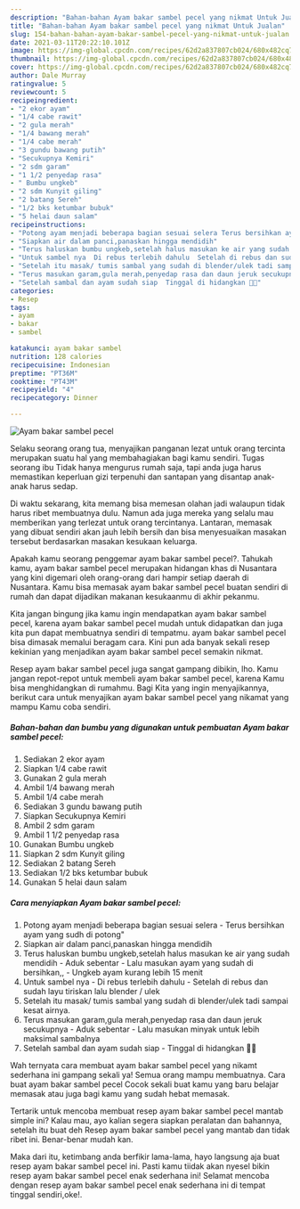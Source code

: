 ```yaml
---
description: "Bahan-bahan Ayam bakar sambel pecel yang nikmat Untuk Jualan"
title: "Bahan-bahan Ayam bakar sambel pecel yang nikmat Untuk Jualan"
slug: 154-bahan-bahan-ayam-bakar-sambel-pecel-yang-nikmat-untuk-jualan
date: 2021-03-11T20:22:10.101Z
image: https://img-global.cpcdn.com/recipes/62d2a837807cb024/680x482cq70/ayam-bakar-sambel-pecel-foto-resep-utama.jpg
thumbnail: https://img-global.cpcdn.com/recipes/62d2a837807cb024/680x482cq70/ayam-bakar-sambel-pecel-foto-resep-utama.jpg
cover: https://img-global.cpcdn.com/recipes/62d2a837807cb024/680x482cq70/ayam-bakar-sambel-pecel-foto-resep-utama.jpg
author: Dale Murray
ratingvalue: 5
reviewcount: 5
recipeingredient:
- "2 ekor ayam"
- "1/4 cabe rawit"
- "2 gula merah"
- "1/4 bawang merah"
- "1/4 cabe merah"
- "3 gundu bawang putih"
- "Secukupnya Kemiri"
- "2 sdm garam"
- "1 1/2 penyedap rasa"
- " Bumbu ungkeb"
- "2 sdm Kunyit giling"
- "2 batang Sereh"
- "1/2 bks ketumbar bubuk"
- "5 helai daun salam"
recipeinstructions:
- "Potong ayam menjadi beberapa bagian sesuai selera Terus bersihkan ayam yang sudh di potong&#34;"
- "Siapkan air dalam panci,panaskan hingga mendidih"
- "Terus haluskan bumbu ungkeb,setelah halus masukan ke air yang sudah mendidih Aduk sebentar  Lalu masukan ayam yang sudah di bersihkan,, Ungkeb ayam kurang lebih 15 menit"
- "Untuk sambel nya  Di rebus terlebih dahulu  Setelah di rebus dan sudah layu tiriskan lalu blender / ulek"
- "Setelah itu masak/ tumis sambal yang sudah di blender/ulek tadi sampai kesat airnya."
- "Terus masukan garam,gula merah,penyedap rasa dan daun jeruk secukupnya  Aduk sebentar  Lalu masukan minyak untuk lebih maksimal sambalnya"
- "Setelah sambal dan ayam sudah siap  Tinggal di hidangkan 🙏🏻"
categories:
- Resep
tags:
- ayam
- bakar
- sambel

katakunci: ayam bakar sambel 
nutrition: 128 calories
recipecuisine: Indonesian
preptime: "PT36M"
cooktime: "PT43M"
recipeyield: "4"
recipecategory: Dinner

---
```



![Ayam bakar sambel pecel](https://img-global.cpcdn.com/recipes/62d2a837807cb024/680x482cq70/ayam-bakar-sambel-pecel-foto-resep-utama.jpg)

Selaku seorang orang tua, menyajikan panganan lezat untuk orang tercinta merupakan suatu hal yang membahagiakan bagi kamu sendiri. Tugas seorang ibu Tidak hanya mengurus rumah saja, tapi anda juga harus memastikan keperluan gizi terpenuhi dan santapan yang disantap anak-anak harus sedap.

Di waktu  sekarang, kita memang bisa memesan olahan jadi walaupun tidak harus ribet membuatnya dulu. Namun ada juga mereka yang selalu mau memberikan yang terlezat untuk orang tercintanya. Lantaran, memasak yang dibuat sendiri akan jauh lebih bersih dan bisa menyesuaikan masakan tersebut berdasarkan masakan kesukaan keluarga. 



Apakah kamu seorang penggemar ayam bakar sambel pecel?. Tahukah kamu, ayam bakar sambel pecel merupakan hidangan khas di Nusantara yang kini digemari oleh orang-orang dari hampir setiap daerah di Nusantara. Kamu bisa memasak ayam bakar sambel pecel buatan sendiri di rumah dan dapat dijadikan makanan kesukaanmu di akhir pekanmu.

Kita jangan bingung jika kamu ingin mendapatkan ayam bakar sambel pecel, karena ayam bakar sambel pecel mudah untuk didapatkan dan juga kita pun dapat membuatnya sendiri di tempatmu. ayam bakar sambel pecel bisa dimasak memalui beragam cara. Kini pun ada banyak sekali resep kekinian yang menjadikan ayam bakar sambel pecel semakin nikmat.

Resep ayam bakar sambel pecel juga sangat gampang dibikin, lho. Kamu jangan repot-repot untuk membeli ayam bakar sambel pecel, karena Kamu bisa menghidangkan di rumahmu. Bagi Kita yang ingin menyajikannya, berikut cara untuk menyajikan ayam bakar sambel pecel yang nikamat yang mampu Kamu coba sendiri.

<!--inarticleads1-->

##### Bahan-bahan dan bumbu yang digunakan untuk pembuatan Ayam bakar sambel pecel:

1. Sediakan 2 ekor ayam
1. Siapkan 1/4 cabe rawit
1. Gunakan 2 gula merah
1. Ambil 1/4 bawang merah
1. Ambil 1/4 cabe merah
1. Sediakan 3 gundu bawang putih
1. Siapkan Secukupnya Kemiri
1. Ambil 2 sdm garam
1. Ambil 1 1/2 penyedap rasa
1. Gunakan  Bumbu ungkeb
1. Siapkan 2 sdm Kunyit giling
1. Sediakan 2 batang Sereh
1. Sediakan 1/2 bks ketumbar bubuk
1. Gunakan 5 helai daun salam




<!--inarticleads2-->

##### Cara menyiapkan Ayam bakar sambel pecel:

1. Potong ayam menjadi beberapa bagian sesuai selera - Terus bersihkan ayam yang sudh di potong&#34;
1. Siapkan air dalam panci,panaskan hingga mendidih
1. Terus haluskan bumbu ungkeb,setelah halus masukan ke air yang sudah mendidih - Aduk sebentar  - Lalu masukan ayam yang sudah di bersihkan,, - Ungkeb ayam kurang lebih 15 menit
1. Untuk sambel nya  - Di rebus terlebih dahulu  - Setelah di rebus dan sudah layu tiriskan lalu blender / ulek
1. Setelah itu masak/ tumis sambal yang sudah di blender/ulek tadi sampai kesat airnya.
1. Terus masukan garam,gula merah,penyedap rasa dan daun jeruk secukupnya  - Aduk sebentar  - Lalu masukan minyak untuk lebih maksimal sambalnya
1. Setelah sambal dan ayam sudah siap  - Tinggal di hidangkan 🙏🏻




Wah ternyata cara membuat ayam bakar sambel pecel yang nikamt sederhana ini gampang sekali ya! Semua orang mampu membuatnya. Cara buat ayam bakar sambel pecel Cocok sekali buat kamu yang baru belajar memasak atau juga bagi kamu yang sudah hebat memasak.

Tertarik untuk mencoba membuat resep ayam bakar sambel pecel mantab simple ini? Kalau mau, ayo kalian segera siapkan peralatan dan bahannya, setelah itu buat deh Resep ayam bakar sambel pecel yang mantab dan tidak ribet ini. Benar-benar mudah kan. 

Maka dari itu, ketimbang anda berfikir lama-lama, hayo langsung aja buat resep ayam bakar sambel pecel ini. Pasti kamu tiidak akan nyesel bikin resep ayam bakar sambel pecel enak sederhana ini! Selamat mencoba dengan resep ayam bakar sambel pecel enak sederhana ini di tempat tinggal sendiri,oke!.

